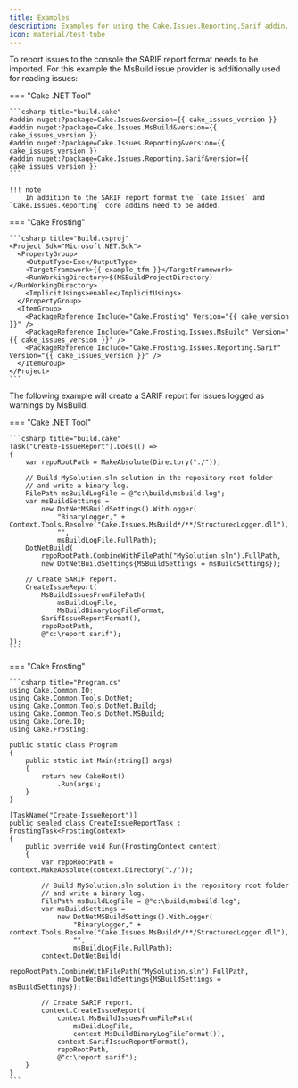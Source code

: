 ```yaml
---
title: Examples
description: Examples for using the Cake.Issues.Reporting.Sarif addin.
icon: material/test-tube
---
```


To report issues to the console the SARIF report format needs to be imported.
For this example the MsBuild issue provider is additionally used for reading issues:

=== "Cake .NET Tool"

    ```csharp title="build.cake"
    #addin nuget:?package=Cake.Issues&version={{ cake_issues_version }}
    #addin nuget:?package=Cake.Issues.MsBuild&version={{ cake_issues_version }}
    #addin nuget:?package=Cake.Issues.Reporting&version={{ cake_issues_version }}
    #addin nuget:?package=Cake.Issues.Reporting.Sarif&version={{ cake_issues_version }}
    ```

    !!! note
        In addition to the SARIF report format the `Cake.Issues` and `Cake.Issues.Reporting` core addins need to be added.

=== "Cake Frosting"

    ```csharp title="Build.csproj"
    <Project Sdk="Microsoft.NET.Sdk">
      <PropertyGroup>
        <OutputType>Exe</OutputType>
        <TargetFramework>{{ example_tfm }}</TargetFramework>
        <RunWorkingDirectory>$(MSBuildProjectDirectory)</RunWorkingDirectory>
        <ImplicitUsings>enable</ImplicitUsings>
      </PropertyGroup>
      <ItemGroup>
        <PackageReference Include="Cake.Frosting" Version="{{ cake_version }}" />
        <PackageReference Include="Cake.Frosting.Issues.MsBuild" Version="{{ cake_issues_version }}" />
        <PackageReference Include="Cake.Frosting.Issues.Reporting.Sarif" Version="{{ cake_issues_version }}" />
      </ItemGroup>
    </Project>
    ```

The following example will create a SARIF report for issues logged as warnings by MsBuild.

=== "Cake .NET Tool"

    ```csharp title="build.cake"
    Task("Create-IssueReport").Does(() =>
    {
        var repoRootPath = MakeAbsolute(Directory("./"));

        // Build MySolution.sln solution in the repository root folder
        // and write a binary log.
        FilePath msBuildLogFile = @"c:\build\msbuild.log";
        var msBuildSettings =
            new DotNetMSBuildSettings().WithLogger(
                "BinaryLogger," + Context.Tools.Resolve("Cake.Issues.MsBuild*/**/StructuredLogger.dll"),
                "",
                msBuildLogFile.FullPath);
        DotNetBuild(
            repoRootPath.CombineWithFilePath("MySolution.sln").FullPath,
            new DotNetBuildSettings{MSBuildSettings = msBuildSettings});
    
        // Create SARIF report.
        CreateIssueReport(
            MsBuildIssuesFromFilePath(
                msBuildLogFile,
                MsBuildBinaryLogFileFormat,
            SarifIssueReportFormat(),
            repoRootPath,
            @"c:\report.sarif");
    });
    ```

=== "Cake Frosting"

    ```csharp title="Program.cs"
    using Cake.Common.IO;
    using Cake.Common.Tools.DotNet;
    using Cake.Common.Tools.DotNet.Build;
    using Cake.Common.Tools.DotNet.MSBuild;
    using Cake.Core.IO;
    using Cake.Frosting;

    public static class Program
    {
        public static int Main(string[] args)
        {
            return new CakeHost()
                .Run(args);
        }
    }

    [TaskName("Create-IssueReport")]
    public sealed class CreateIssueReportTask : FrostingTask<FrostingContext>
    {
        public override void Run(FrostingContext context)
        {
            var repoRootPath = context.MakeAbsolute(context.Directory("./"));

            // Build MySolution.sln solution in the repository root folder
            // and write a binary log.
            FilePath msBuildLogFile = @"c:\build\msbuild.log";
            var msBuildSettings =
                new DotNetMSBuildSettings().WithLogger(
                    "BinaryLogger," + context.Tools.Resolve("Cake.Issues.MsBuild*/**/StructuredLogger.dll"),
                    "",
                    msBuildLogFile.FullPath);
            context.DotNetBuild(
                repoRootPath.CombineWithFilePath("MySolution.sln").FullPath,
                new DotNetBuildSettings{MSBuildSettings = msBuildSettings});

            // Create SARIF report.
            context.CreateIssueReport(
                context.MsBuildIssuesFromFilePath(
                    msBuildLogFile,
                    context.MsBuildBinaryLogFileFormat()),
                context.SarifIssueReportFormat(),
                repoRootPath,
                @"c:\report.sarif");
        }
    }
    ```
